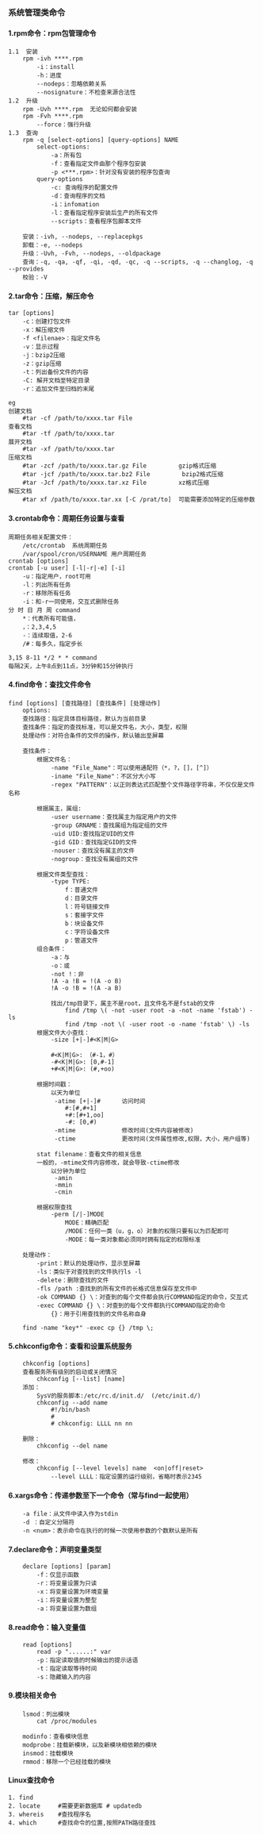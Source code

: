 ### 系统管理类命令
#### 1.rpm命令：rpm包管理命令
    1.1  安装
        rpm -ivh ****.rpm
            -i：install
            -h：进度
            --nodeps：忽略依赖关系
            --nosignature：不检查来源合法性
    1.2  升级
        rpm -Uvh ****.rpm  无论如何都会安装
        rpm -Fvh ****.rpm
            --force：强行升级
    1.3  查询
        rpm -q [select-options] [query-options] NAME
            select-options:
                -a：所有包
                -f：查看指定文件由那个程序包安装
                -p <***.rpm>：针对没有安装的程序包查询
            query-options
                -c: 查询程序的配置文件
                -d：查询程序的文档
                -i：infomation
                -l：查看指定程序安装后生产的所有文件
                --scripts：查看程序包脚本文件
        
        安装：-ivh, --nodeps, --replacepkgs
		卸载：-e, --nodeps
		升级：-Uvh, -Fvh, --nodeps, --oldpackage
		查询：-q, -qa, -qf, -qi, -qd, -qc, -q --scripts, -q --changlog, -q --provides
		校验：-V

#### 2.tar命令：压缩，解压命令
    tar [options]
        -c：创建打包文件
        -x：解压缩文件
        -f <filenae>：指定文件名
        -v：显示过程
        -j：bzip2压缩
        -z：gzip压缩
        -t：列出备份文件的内容
        -C: 解开文档至特定目录
        -r：追加文件至归档的末尾

    eg
    创建文档
        #tar -cf /path/to/xxxx.tar File
    查看文档
        #tar -tf /path/to/xxxx.tar
    展开文档
        #tar -xf /path/to/xxxx.tar
    压缩文档
        #tar -zcf /path/to/xxxx.tar.gz File         gzip格式压缩 
        #tar -jcf /path/to/xxxx.tar.bz2 File         bzip2格式压缩
        #tar -Jcf /path/to/xxxx.tar.xz File         xz格式压缩
    解压文档
        #tar xf /path/to/xxxx.tar.xx [-C /prat/to]  可能需要添加特定的压缩参数
    
#### 3.crontab命令：周期任务设置与查看
    周期任务相关配置文件：
        /etc/crontab  系统周期任务
        /var/spool/cron/USERNAME 用户周期任务
    crontab [options]
    crontab [-u user] [-l|-r|-e] [-i]
        -u：指定用户，root可用
        -l：列出所有任务
        -r：移除所有任务
        -i：和-r一同使用，交互式删除任务
    分 时 日 月 周 command 
        *：代表所有可能值，
        ，：2,3,4,5 
        -：连续取值，2-6
        /#：每多久，指定步长
    
    3,15 8-11 */2 * * command
    每隔2天，上午8点到11点，3分钟和15分钟执行

#### 4.find命令：查找文件命令
    find [options] [查找路径] [查找条件] [处理动作]
        options:
        查找路径：指定具体目标路径，默认为当前目录
        查找条件：指定的查找标准，可以是文件名，大小，类型，权限
        处理动作：对符合条件的文件的操作，默认输出至屏幕

        查找条件：
            根据文件名：
                -name "File_Name"：可以使用通配符（*，?，[]，[^]）
                -iname "File_Name"：不区分大小写
                -regex "PATTERN"：以正则表达式匹配整个文件路径字符串，不仅仅是文件名称
            
            根据属主，属组:
                -user username：查找属主为指定用户的文件
                -group GRNAME：查找属组为指定组的文件
                -uid UID:查找指定UID的文件
                -gid GID：查找指定GID的文件
                -nouser：查找没有属主的文件
                -nogroup：查找没有属组的文件
            
            根据文件类型查找：
                -type TYPE:
                    f：普通文件
                    d：目录文件
                    l：符号链接文件
                    s：套接字文件
                    b：块设备文件
                    c：字符设备文件
                    p：管道文件
            组合条件：
                -a：与
                -o：或
                -not !：非
                !A -a !B = !(A -o B)
                !A -o !B = !(A -a B)
                
                找出/tmp目录下，属主不是root，且文件名不是fstab的文件
                    find /tmp \( -not -user root -a -not -name 'fstab') -ls
                    find /tmp -not \( -user root -o -name 'fstab' \) -ls
            根据文件大小查找：
                -size [+|-]#<K|M|G>
                
                #<K|M|G>: （#-1，#）
                -#<K|M|G>: [0,#-1]
                +#<K|M|G>: (#,+oo)
            
            根据时间戳：
                以天为单位
                 -atime [+|-]#      访问时间    
                    #:[#,#+1]
                    +#:[#+1,oo]
                    -#: [0,#)
                 -mtime             修改时间(文件内容被修改)
                 -ctime             更改时间(文件属性修改,权限，大小，用户组等)

			stat filename：查看文件的相关信息
			一般的，-mtime文件内容修改，就会导致-ctime修改
                以分钟为单位
                 -amin
                 -mmin
                 -cmin

            根据权限查找
                -perm [/|-]MODE
                    MODE：精确匹配
                    /MODE：任何一类（u，g，o）对象的权限只要有以为匹配即可
                    -MODE：每一类对象都必须同时拥有指定的权限标准
            
        处理动作：
            -print：默认的处理动作，显示至屏幕
            -ls：类似于对查找到的文件执行ls -l
            -delete：删除查找的文件
            -fls /path :查找到的所有文件的长格式信息保存至文件中
            -ok COMMAND {} \：对查到的每个文件都会执行COMMAND指定的命令，交互式
            -exec COMMAND {} \：对查到的每个文件都执行COMMAND指定的命令
                {}：用于引用查找到的文件名称自身
            
        find -name "key*" -exec cp {} /tmp \;
        
#### 5.chkconfig命令：查看和设置系统服务
        chkconfig [options]
        查看服务所有级别的启动或关闭情况
            chkconfig [--list] [name]
        添加：
            SysV的服务脚本:/etc/rc.d/init.d/  (/etc/init.d/)
            chkconfig --add name
                #!/bin/bash
                #
                # chkconfig: LLLL nn nn
        
        删除：
            chkconfig --del name
        
        修改：
            chkconfig [--level levels] name  <on|off|reset>
                --level LLLL：指定设置的运行级别，省略时表示2345
        
#### 6.xargs命令：传递参数至下一个命令（常与find一起使用）
        -a file：从文件中读入作为stdin
        -d ：自定义分隔符
        -n <num>：表示命令在执行的时候一次使用参数的个数默认是所有
        



#### 7.declare命令：声明变量类型
        declare [options] [param]
            -f：仅显示函数
            -r：将变量设置为只读
            -x：将变量设置为环境变量
            -i：将变量设置为整型
            -a：将变量设置为数组 

        

#### 8.read命令：输入变量值
        read [options]
            read -p "......:" var
            -p：指定读取值的时候输出的提示话语
            -t：指定读取等待时间
            -s：隐藏输入的内容

#### 9.模块相关命令
        lsmod：列出模块
            cat /proc/modules
        
        modinfo：查看模块信息
        modprobe：挂载新模块，以及新模块相依赖的模块
        insmod：挂载模块
        rmmod：移除一个已经挂载的模块




#### Linux查找命令
    1. find       
    2. locate     #需要更新数据库 # updatedb
    3. whereis    #查找程序名
    4. which      #查找命令的位置,按照PATH路径查找


         

